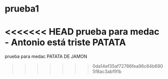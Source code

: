 # prueba1
<<<<<<< HEAD
prueba para medac - Antonio está triste
PATATA
=======
prueba para medac
PATATA DE JAMON
>>>>>>> 0da14ef35af72786fea96c64b6905f8ac3abf91b

